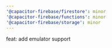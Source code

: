 ```yaml
---
'@capacitor-firebase/firestore': minor
'@capacitor-firebase/functions': minor
'@capacitor-firebase/storage': minor
---
```


feat: add emulator support
